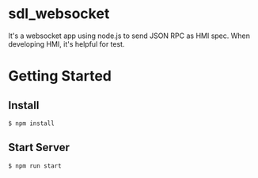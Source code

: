 # sdl_websocket
It's a websocket app using node.js to send JSON RPC as HMI spec. When developing HMI, it's helpful for test.
# Getting Started
## Install
```
$ npm install
```
## Start Server
```
$ npm run start
```